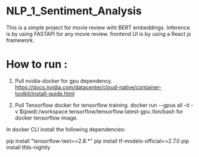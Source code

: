 # NLP_1_Sentiment_Analysis
This is a simple project for movie review wiht BERT embeddings. 
Inference is by using FASTAPI for any movie review.
frontend UI is by using a React.js framework.

# How to run :

1. Pull nvidia-docker for gpu dependency.
https://docs.nvidia.com/datacenter/cloud-native/container-toolkit/install-guide.html

2. Pull Tensorflow docker for tensorflow training.
docker run --gpus all -it  -v $(pwd):/workspace tensorflow/tensorflow:latest-gpu /bin/bash 
for docker tensorflow image. 

In docker CLI install the following dependencies:

pip install "tensorflow-text==2.8.*"
pip install tf-models-official==2.7.0
pip install tfds-nightly

